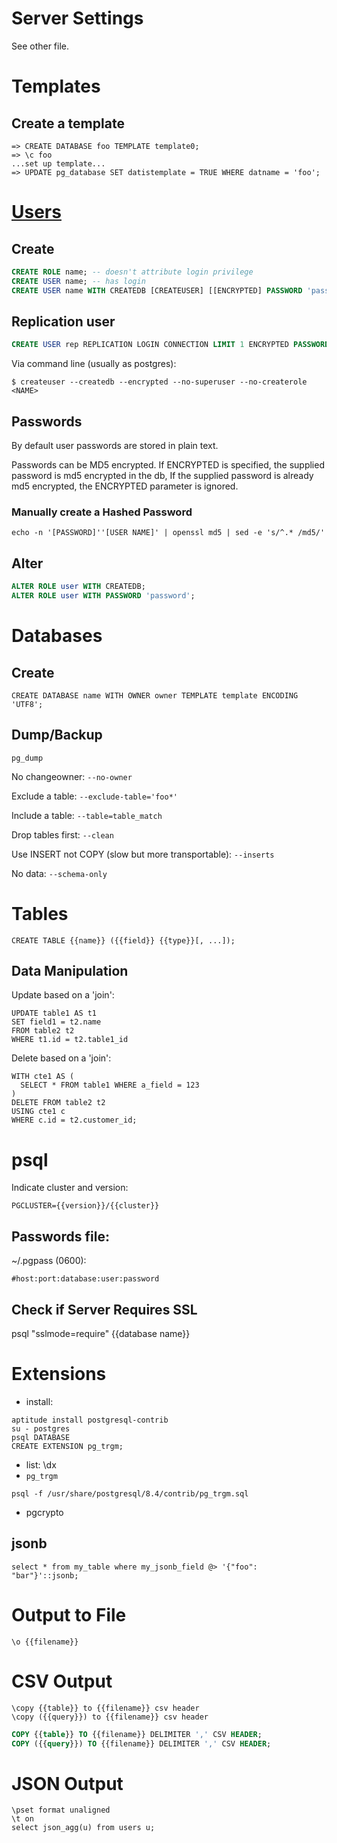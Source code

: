 # Server Settings

See other file.

# Templates

## Create a template

```
=> CREATE DATABASE foo TEMPLATE template0;
=> \c foo
...set up template...
=> UPDATE pg_database SET datistemplate = TRUE WHERE datname = 'foo';
```

# [Users][pg-roles]

## Create

```sql
CREATE ROLE name; -- doesn't attribute login privilege
CREATE USER name; -- has login
CREATE USER name WITH CREATEDB [CREATEUSER] [[ENCRYPTED] PASSWORD 'password'];
```

## Replication user

```sql
CREATE USER rep REPLICATION LOGIN CONNECTION LIMIT 1 ENCRYPTED PASSWORD 'yourpassword';
```

Via command line (usually as postgres):

```shell
$ createuser --createdb --encrypted --no-superuser --no-createrole <NAME>
```

## Passwords

By default user passwords are stored in plain text.

Passwords can be MD5 encrypted.
If ENCRYPTED is specified, the supplied password is md5 encrypted in the db,
If the supplied password is already md5 encrypted, the ENCRYPTED parameter is ignored.

### Manually create a Hashed Password

```
echo -n '[PASSWORD]''[USER NAME]' | openssl md5 | sed -e 's/^.* /md5/'
```

## Alter

```sql
ALTER ROLE user WITH CREATEDB;
ALTER ROLE user WITH PASSWORD 'password';
```

[pg-roles]: http://www.postgresql.org/docs/current/static/database-roles.html

# Databases

## Create

```
CREATE DATABASE name WITH OWNER owner TEMPLATE template ENCODING 'UTF8';
```

## Dump/Backup

`pg_dump`

No changeowner:
`--no-owner`

Exclude a table:
`--exclude-table='foo*'`

Include a table:
`--table=table_match`

Drop tables first:
`--clean`

Use INSERT not COPY (slow but more transportable):
`--inserts`

No data:
`--schema-only`

# Tables

```
CREATE TABLE {{name}} ({{field}} {{type}}[, ...]);
```

## Data Manipulation

Update based on a 'join':

```
UPDATE table1 AS t1
SET field1 = t2.name
FROM table2 t2
WHERE t1.id = t2.table1_id
```

Delete based on a 'join':

```
WITH cte1 AS (
  SELECT * FROM table1 WHERE a_field = 123
)
DELETE FROM table2 t2
USING cte1 c
WHERE c.id = t2.customer_id;
```

# psql

Indicate cluster and version:
```
PGCLUSTER={{version}}/{{cluster}}
```

## Passwords file:

~/.pgpass (0600):

```
#host:port:database:user:password
```

## Check if Server Requires SSL

psql "sslmode=require" {{database name}}

# Extensions

* install:
```
aptitude install postgresql-contrib
su - postgres
psql DATABASE
CREATE EXTENSION pg_trgm;
```

* list: \dx
* `pg_trgm`

```
psql -f /usr/share/postgresql/8.4/contrib/pg_trgm.sql
```

* pgcrypto

## jsonb

```
select * from my_table where my_jsonb_field @> '{"foo": "bar"}'::jsonb;
```

# Output to File

```psql
\o {{filename}}
```

# CSV Output

```psql
\copy {{table}} to {{filename}} csv header
\copy ({{query}}) to {{filename}} csv header
```

```sql
COPY {{table}} TO {{filename}} DELIMITER ',' CSV HEADER;
COPY ({{query}}) TO {{filename}} DELIMITER ',' CSV HEADER;
```

# JSON Output

```psql
\pset format unaligned
\t on
select json_agg(u) from users u;
```
